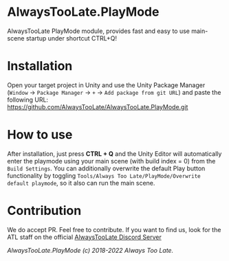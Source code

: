 # AlwaysTooLate.PlayMode

AlwaysTooLate PlayMode module, provides fast and easy to use main-scene startup under shortcut CTRL+Q!

# Installation

Open your target project in Unity and use the Unity Package Manager (`Window` -> `Package Manager` -> `+` -> `Add package from git URL`) and paste the following URL:
https://github.com/AlwaysTooLate/AlwaysTooLate.PlayMode.git

# How to use

After installation, just press **CTRL + Q** and the Unity Editor will automatically enter the playmode using your main scene (with build index = 0) from the `Build Settings`.
You can additionally overwrite the default Play button functionality by toggling `Tools/Always Too Late/PlayMode/Overwrite default playmode`, so it also can run the main scene.

# Contribution

We do accept PR. Feel free to contribute. If you want to find us, look for the ATL staff on the official [AlwaysTooLate Discord Server](https://discord.alwaystoolate.com/)

*AlwaysTooLate.PlayMode (c) 2018-2022 Always Too Late.*
